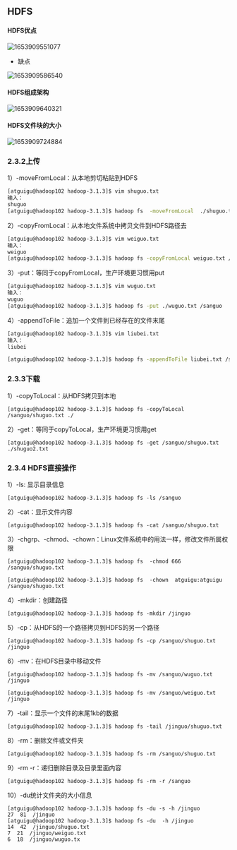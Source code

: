 
## HDFS

#### HDFS优点

![1653909551077](https://iamgs.oss-cn-shanghai.aliyuncs.com/Images/220530-1653909551077.png)

- 缺点

![1653909586540](https://iamgs.oss-cn-shanghai.aliyuncs.com/Images/220530-1653909586540.png)

#### HDFS组成架构

![1653909640321](https://iamgs.oss-cn-shanghai.aliyuncs.com/Images/2205301653909640321.png)

#### HDFS文件块的大小

![1653909724884](https://iamgs.oss-cn-shanghai.aliyuncs.com/Images/220530-1653909724884.png)

### 2.3.2上传

1）-moveFromLocal：从本地剪切粘贴到HDFS

```bash
[atguigu@hadoop102 hadoop-3.1.3]$ vim shuguo.txt
输入：
shuguo
[atguigu@hadoop102 hadoop-3.1.3]$ hadoop fs  -moveFromLocal  ./shuguo.txt  /sanguo
```

2）-copyFromLocal：从本地文件系统中拷贝文件到HDFS路径去

```bash
[atguigu@hadoop102 hadoop-3.1.3]$ vim weiguo.txt
输入：
weiguo
[atguigu@hadoop102 hadoop-3.1.3]$ hadoop fs -copyFromLocal weiguo.txt /sanguo
```

3）-put：等同于copyFromLocal，生产环境更习惯用put

```bash
[atguigu@hadoop102 hadoop-3.1.3]$ vim wuguo.txt
输入：
wuguo
[atguigu@hadoop102 hadoop-3.1.3]$ hadoop fs -put ./wuguo.txt /sanguo
```

4）-appendToFile：追加一个文件到已经存在的文件末尾

```bash
[atguigu@hadoop102 hadoop-3.1.3]$ vim liubei.txt
输入：
liubei

[atguigu@hadoop102 hadoop-3.1.3]$ hadoop fs -appendToFile liubei.txt /sanguo/shuguo.txt
```



### 2.3.3下载

1）-copyToLocal：从HDFS拷贝到本地

```
[atguigu@hadoop102 hadoop-3.1.3]$ hadoop fs -copyToLocal /sanguo/shuguo.txt ./
```

2）-get：等同于copyToLocal，生产环境更习惯用get

```
[atguigu@hadoop102 hadoop-3.1.3]$ hadoop fs -get /sanguo/shuguo.txt ./shuguo2.txt
```



### **2.3.4** **HDFS直接操作**

1）-ls: 显示目录信息

```
[atguigu@hadoop102 hadoop-3.1.3]$ hadoop fs -ls /sanguo
```

2）-cat：显示文件内容

```
[atguigu@hadoop102 hadoop-3.1.3]$ hadoop fs -cat /sanguo/shuguo.txt
```

3）-chgrp、-chmod、-chown：Linux文件系统中的用法一样，修改文件所属权限

```
[atguigu@hadoop102 hadoop-3.1.3]$ hadoop fs  -chmod 666  /sanguo/shuguo.txt

[atguigu@hadoop102 hadoop-3.1.3]$ hadoop fs  -chown  atguigu:atguigu  /sanguo/shuguo.txt
```

4）-mkdir：创建路径

```
[atguigu@hadoop102 hadoop-3.1.3]$ hadoop fs -mkdir /jinguo
```

5）-cp：从HDFS的一个路径拷贝到HDFS的另一个路径

```
[atguigu@hadoop102 hadoop-3.1.3]$ hadoop fs -cp /sanguo/shuguo.txt /jinguo
```

6）-mv：在HDFS目录中移动文件

```
[atguigu@hadoop102 hadoop-3.1.3]$ hadoop fs -mv /sanguo/wuguo.txt /jinguo

[atguigu@hadoop102 hadoop-3.1.3]$ hadoop fs -mv /sanguo/weiguo.txt /jinguo
```

7）-tail：显示一个文件的末尾1kb的数据

```
[atguigu@hadoop102 hadoop-3.1.3]$ hadoop fs -tail /jinguo/shuguo.txt
```

8）-rm：删除文件或文件夹

```
[atguigu@hadoop102 hadoop-3.1.3]$ hadoop fs -rm /sanguo/shuguo.txt
```

9）-rm -r：递归删除目录及目录里面内容

```
[atguigu@hadoop102 hadoop-3.1.3]$ hadoop fs -rm -r /sanguo
```

10）-du统计文件夹的大小信息

```
[atguigu@hadoop102 hadoop-3.1.3]$ hadoop fs -du -s -h /jinguo
27  81  /jinguo
[atguigu@hadoop102 hadoop-3.1.3]$ hadoop fs -du  -h /jinguo
14  42  /jinguo/shuguo.txt
7  21  /jinguo/weiguo.txt
6  18  /jinguo/wuguo.tx
```

